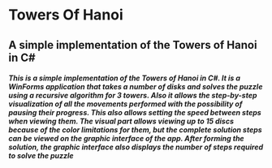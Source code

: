 # Towers Of Hanoi
## A simple implementation of the Towers of Hanoi in C#

##### This is a simple implementation of the Towers of Hanoi in C#. It is a WinForms application that takes a number of disks and solves the puzzle using a recursive algorithm for 3 towers. Also it allows the step-by-step visualization of all the movements performed with the possibility of pausing their progress. This also allows setting the speed between steps when viewing them. The visual part allows viewing up to 15 discs because of the color limitations for them, but the complete solution steps can be viewed on the graphic interface of the app. After forming the solution, the graphic interface also displays the number of steps required to solve the puzzle